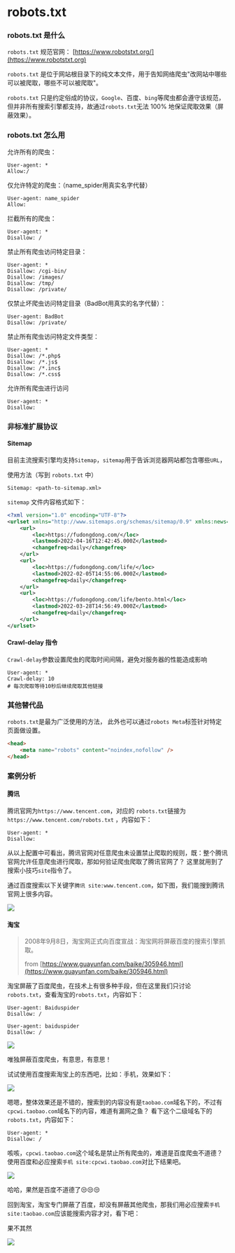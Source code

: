 # robots.txt

### robots.txt 是什么

`robots.txt` 规范官网： [https://www.robotstxt.org/](https://www.robotstxt.org)

`robots.txt` 是位于网站根目录下的纯文本文件，用于告知网络爬虫"改网站中哪些可以被爬取，哪些不可以被爬取"。

`robots.txt` 只是约定俗成的协议，`Google`、百度、`bing`等爬虫都会遵守该规范，但并非所有搜索引擎都支持，故通过`robots.txt`无法 100% 地保证爬取效果（屏蔽效果）。

### robots.txt 怎么用

允许所有的爬虫：

```
User-agent: *
Allow:/
```


仅允许特定的爬虫：（name_spider用真实名字代替）

```
User-agent: name_spider
Allow:
```


拦截所有的爬虫：

```
User-agent: *
Disallow: /
```

禁止所有爬虫访问特定目录：

```
User-agent: *
Disallow: /cgi-bin/
Disallow: /images/
Disallow: /tmp/
Disallow: /private/
```


仅禁止坏爬虫访问特定目录（BadBot用真实的名字代替）：

```
User-agent: BadBot
Disallow: /private/
```


禁止所有爬虫访问特定文件类型：

```
User-agent: *
Disallow: /*.php$
Disallow: /*.js$
Disallow: /*.inc$
Disallow: /*.css$
```

允许所有爬虫进行访问

```text
User-agent: *
Disallow:
```

### 非标准扩展协议

#### Sitemap

目前主流搜索引擎均支持`Sitemap`，`sitemap`用于告诉浏览器网站都包含哪些`URL`，

使用方法（写到 `robots.txt` 中）

```shell
Sitemap: <path-to-sitemap.xml>
```

`sitemap` 文件内容格式如下：


```xml
<?xml version="1.0" encoding="UTF-8"?>
<urlset xmlns="http://www.sitemaps.org/schemas/sitemap/0.9" xmlns:news="http://www.google.com/schemas/sitemap-news/0.9" xmlns:xhtml="http://www.w3.org/1999/xhtml" xmlns:mobile="http://www.google.com/schemas/sitemap-mobile/1.0" xmlns:image="http://www.google.com/schemas/sitemap-image/1.1" xmlns:video="http://www.google.com/schemas/sitemap-video/1.1">
    <url>
        <loc>https://fudongdong.com/</loc>
        <lastmod>2022-04-16T12:42:45.000Z</lastmod>
        <changefreq>daily</changefreq>
    </url>
    <url>
        <loc>https://fudongdong.com/life/</loc>
        <lastmod>2022-02-05T14:55:06.000Z</lastmod>
        <changefreq>daily</changefreq>
    </url>
    <url>
        <loc>https://fudongdong.com/life/bento.html</loc>
        <lastmod>2022-03-28T14:56:49.000Z</lastmod>
        <changefreq>daily</changefreq>
    </url>
</urlset>
```

#### Crawl-delay 指令

`Crawl-delay`参数设置爬虫的爬取时间间隔，避免对服务器的性能造成影响

```
User-agent: *
Crawl-delay: 10
# 每次爬取等待10秒后继续爬取其他链接
```

### 其他替代品

`robots.txt`是最为广泛使用的方法，
此外也可以通过`robots Meta`标签针对特定页面做设置。

```html
<head>
	<meta name="robots" content="noindex,nofollow" />
</head>
```

### 案例分析

#### 腾讯

腾讯官网为`https://www.tencent.com`，对应的 `robots.txt`链接为`https://www.tencent.com/robots.txt` ，内容如下：

```text
User-agent: *
Disallow:
```

从以上配置中可看出，腾讯官网对任意爬虫未设置禁止爬取的规则，既：整个腾讯官网允许任意爬虫进行爬取，那如何验证爬虫爬取了腾讯官网了？
这里就用到了搜索小技巧`site`指令了。

通过百度搜索以下关键字`腾讯 site:www.tencent.com`，如下图，我们能搜到腾讯官网上很多内容。

![](https://fudongdong-statics.oss-cn-beijing.aliyuncs.com/images/20220501/2be3526a6ff6448ebdc28a776514ddee.png?x-oss-process=image/auto-orient,1/interlace,1/quality,q_50/format,jpg)

#### 淘宝

> 2008年9月8日，淘宝网正式向百度宣战：淘宝网将屏蔽百度的搜索引擎抓取。
> 
> from [https://www.guayunfan.com/baike/305946.html](https://www.guayunfan.com/baike/305946.html)

淘宝屏蔽了百度爬虫，在技术上有很多种手段，但在这里我们只讨论`robots.txt`，查看淘宝的`robots.txt`，内容如下：

```text
User-agent: Baiduspider
Disallow: /

User-agent: baiduspider
Disallow: /
```

![](https://fudongdong-statics.oss-cn-beijing.aliyuncs.com/images/20220501/bc60a315f18c4d19bf732f83c9890ecb.png?x-oss-process=image/auto-orient,1/interlace,1/quality,q_50/format,jpg)

唯独屏蔽百度爬虫，有意思，有意思！

试试使用百度搜索淘宝上的东西吧，比如：手机，效果如下：

![](https://fudongdong-statics.oss-cn-beijing.aliyuncs.com/images/20220501/4ceadc46c25342e9a670807932c41354.png?x-oss-process=image/auto-orient,1/interlace,1/quality,q_50/format,jpg)

嗯嗯，整体效果还是不错的，搜索到的内容没有是`taobao.com`域名下的，不过有`cpcwi.taobao.com`域名下的内容，难道有漏网之鱼？
看下这个二级域名下的`robots.txt`，内容如下：

```text
User-agent: *
Disallow: /
```

咳咳，`cpcwi.taobao.com`这个域名是禁止所有爬虫的，难道是百度爬虫不道德？使用百度和必应搜索`手机 site:cpcwi.taobao.com`对比下结果吧。

![](https://fudongdong-statics.oss-cn-beijing.aliyuncs.com/images/20220501/2e75b51248b941b7b652c425886d7d3a.png?x-oss-process=image/auto-orient,1/interlace,1/quality,q_50/format,jpg)

哈哈，果然是百度不道德了😒😒😒

回到淘宝，淘宝专门屏蔽了百度，却没有屏蔽其他爬虫，那我们用必应搜索`手机 site:taobao.com`应该能搜索内容才对，看下吧：

果不其然

![](https://fudongdong-statics.oss-cn-beijing.aliyuncs.com/images/20220501/edc227c484af4a559018ff9a3f1970c1.png?x-oss-process=image/auto-orient,1/interlace,1/quality,q_50/format,jpg)

<TheEnd />

